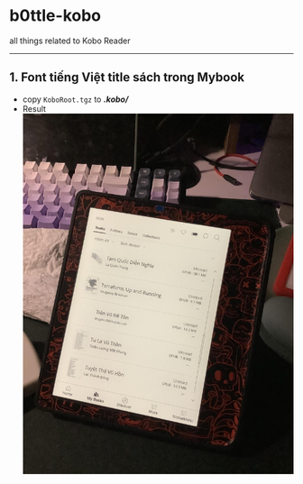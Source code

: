 # b0ttle-kobo

all things related to Kobo Reader

---

## 1. Font tiếng Việt title sách trong Mybook

- copy `KoboRoot.tgz` to ***.kobo/***
- Result
![alt text](img/vi_book_header.jpg)
